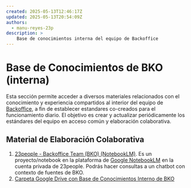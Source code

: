 ```yaml
---
created: 2025-05-13T12:46:17Z
updated: 2025-05-13T20:54:09Z
authors:
  - manu-reyes-23p
description: >
    Base de conocimientos interna del equipo de Backoffice
---
```


# Base de Conocimientos de BKO (interna)

Esta sección permite acceder a diversos materiales relacionados con el conocimiento y experiencia compartidos al interior del equipo de [Backoffice](/organization/teams/backoffice/), a fin de establecer estandares co-creados para el funcionamiento diario. El objetivo es crear y actualizar periódicamente los estándares del equipo en acceso común y elaboración colaborativa.

## Material de Elaboración Colaborativa

1. [23people - Backoffice Team (BKO) (NotebookLM)](https://notebooklm.google.com/notebook/817a5560-3e22-473f-a874-defab438509e). Es un proyecto/notebook en la plataforma de [Google NotebookLM](https://notebooklm.google/) en la cuenta privada de 23people. Podrás hacer consultas a un chatbot con contexto de fuentes de BKO.
2. [Carpeta Google Drive con Base de Conocimientos Interno de BKO](https://drive.google.com/drive/u/0/folders/1ROAN47aUMlyP9S58s0ZurxNKf49FUtsn)
